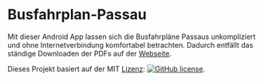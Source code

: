 # Busfahrplan-Passau
Mit dieser Android App lassen sich die Busfahrpläne Passaus unkompliziert und ohne Internetverbindung komfortabel betrachten. Dadurch entfällt das ständige Downloaden der PDFs auf der [Webseite](https://www.stadtwerke-passau.de/bus-parken/busfahrplaene/haltestellen-fahrplaene.html).

Dieses Projekt basiert auf der MIT [Lizenz](https://github.com/RobTain/Busfahrplan-Passau/blob/master/LICENSE.md): 
[![GitHub license](https://img.shields.io/packagist/l/doctrine/orm.svg)](https://github.com/RobTain/Busfahrplan-Passau). 

